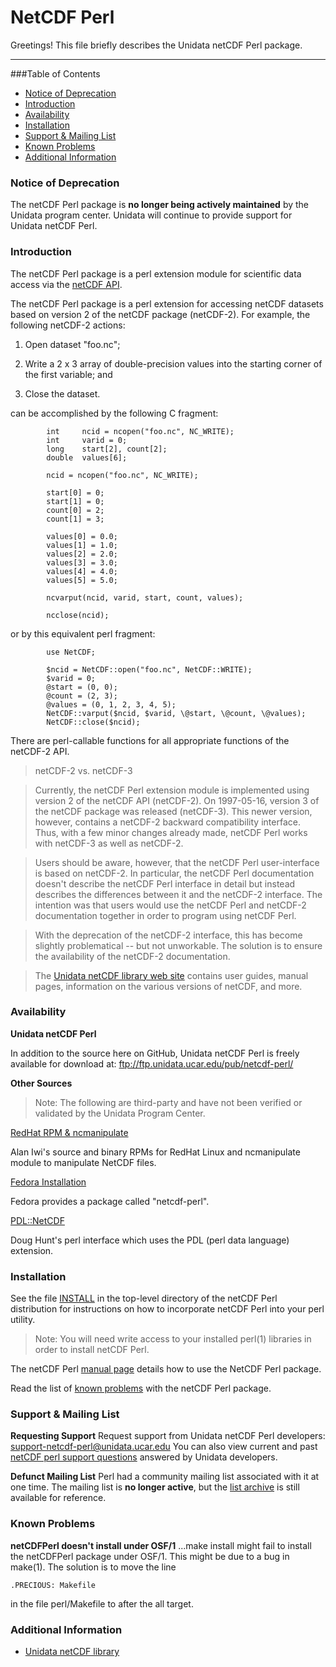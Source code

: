 NetCDF Perl
===================
Greetings!  This file briefly describes the Unidata netCDF Perl package.

----------


###Table of Contents
* [Notice of Deprecation](#Notice_of_Deprecation)
* [Introduction](#Introduction)
* [Availability](#Availability)
* [Installation](#Installation)
* [Support & Mailing List](#Support)
* [Known Problems](#Known_Problems)
* [Additional Information](Additional_Information)

### <a name="Notice_of_Deprecation"></a>Notice of Deprecation
The netCDF Perl package is **no longer being actively maintained** by the Unidata program center. Unidata will continue to provide support for Unidata netCDF Perl.

### <a name="Introduction"></a>Introduction
The netCDF Perl package is a perl extension module for scientific data access via the [netCDF API](http://www.unidata.ucar.edu/software/netcdf/).

The netCDF Perl package is a perl extension for accessing netCDF  datasets based on version 2 of the netCDF package (netCDF-2).  For example, the following netCDF-2 actions:

1.  Open dataset "foo.nc";

2.  Write a 2 x 3 array of double-precision values into the  starting corner of the first variable; and

3.  Close the dataset.

can be accomplished by the following C fragment:

```
        int     ncid = ncopen("foo.nc", NC_WRITE);
        int     varid = 0;
        long    start[2], count[2];
        double  values[6];

        ncid = ncopen("foo.nc", NC_WRITE);

        start[0] = 0;
        start[1] = 0;
        count[0] = 2;
        count[1] = 3;

        values[0] = 0.0;
        values[1] = 1.0;
        values[2] = 2.0;
        values[3] = 3.0;
        values[4] = 4.0;
        values[5] = 5.0;

        ncvarput(ncid, varid, start, count, values);

        ncclose(ncid);
```
or by this equivalent perl fragment:
```
        use NetCDF;

        $ncid = NetCDF::open("foo.nc", NetCDF::WRITE);
        $varid = 0;
        @start = (0, 0);
        @count = (2, 3);
        @values = (0, 1, 2, 3, 4, 5);
        NetCDF::varput($ncid, $varid, \@start, \@count, \@values);
        NetCDF::close($ncid);
```
There are perl-callable functions for all appropriate functions of the netCDF-2 API.

> netCDF-2 vs. netCDF-3

> Currently, the netCDF Perl extension module is implemented using version 2 of the netCDF API (netCDF-2).  On 1997-05-16, version 3 of the netCDF package was released (netCDF-3).  This newer version, however, contains a netCDF-2 backward compatibility interface. Thus, with a few minor changes already made, netCDF Perl works with   netCDF-3 as well as netCDF-2.

>Users should be aware, however, that the netCDF Perl user-interface is based on netCDF-2.  In particular, the netCDF Perl documentation doesn't describe the netCDF Perl interface in detail but instead describes the differences between it and the netCDF-2 interface. The intention was that users would use the netCDF Perl and netCDF-2 documentation together in order to program using netCDF Perl.

> With the deprecation of the netCDF-2 interface, this has become slightly problematical -- but not unworkable.  The solution is to ensure the availability of the netCDF-2 documentation.  

> The [Unidata netCDF library web site](http://www.unidata.ucar.edu/software/netcdf) contains user guides, manual pages, information on the various versions of netCDF, and more.

	
### <a name="Availability"></a>Availability

**Unidata netCDF Perl**

In addition to the source here on GitHub, Unidata netCDF Perl is freely available for download at: ftp://ftp.unidata.ucar.edu/pub/netcdf-perl/

**Other Sources**

> Note:  The following are third-party and have not been verified or validated by the Unidata Program Center. 

[RedHat RPM & ncmanipulate](http://home.badc.rl.ac.uk/iwi/netcdf-perl/) 

Alan Iwi's source and binary RPMs for RedHat Linux and ncmanipulate module to manipulate NetCDF files.

[Fedora Installation](https://apps.fedoraproject.org/packages/netcdf-perl) 

Fedora provides a package called "netcdf-perl".

[PDL::NetCDF](http://search.cpan.org/~dhunt/PDL-NetCDF-4.05/netcdf.pd) 

Doug Hunt's perl interface which uses the PDL (perl data language) extension.


### <a name="Installation"></a>Installation
See the file [INSTALL](INSTALL) in the top-level directory of the netCDF Perl distribution for instructions on how to incorporate netCDF Perl into your perl utility.

> Note: You will need write access to your installed perl(1) libraries in order to install netCDF Perl.

The netCDF Perl [manual page](man/man1/netCDFPerl.1) details how to use the NetCDF Perl package.

Read the list of [known problems](#Known_Problems) with the netCDF Perl package.

### <a name="Support"></a>Support & Mailing List

**Requesting Support**
Request support from Unidata netCDF Perl developers:  <support-netcdf-perl@unidata.ucar.edu> 
You can also view current and past [netCDF perl support questions]( http://www.unidata.ucar.edu/support/help/MailArchives/netcdf-perl/maillist.html) answered by Unidata developers.

**Defunct Mailing List**
Perl had a community mailing list associated with it at one time. The mailing list is **no longer active**, but the [list archive](http://www.unidata.ucar.edu/mailing_lists/archives/netcdf-perl/) is still available for reference.

### <a name="Known_Problems"></a>Known Problems

**netCDFPerl doesn't install under OSF/1**
...make install might fail to install the netCDFPerl package under OSF/1. This might be due to a bug in make(1). The solution is to move the line
````
.PRECIOUS: Makefile
````
in the file perl/Makefile to after the all target.

### <a name="Additional_Information"></a>Additional Information

* [Unidata netCDF library](http://www.unidata.ucar.edu/software/netcdf/)

